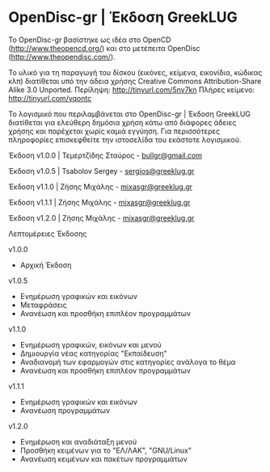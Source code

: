 # OpenDisc-gr | Έκδοση GreekLUG

Το OpenDisc-gr βασίστηκε ως ιδέα στο OpenCD (http://www.theopencd.org/) και στο μετέπειτα OpenDisc (http://www.theopendisc.com/). 

Το υλικό για τη παραγωγή του δίσκου (εικόνες, κείμενα, εικονίδια, κώδικας κλπ) διατίθεται υπό την άδεια χρήσης Creative Commons Attribution-Share Alike 3.0 Unported. 
Περίληψη: http://tinyurl.com/5nv7kn
Πλήρες κείμενο: http://tinyurl.com/yqontc

Το λογισμικό που περιλαμβάνεται στο OpenDisc-gr | Έκδοση GreekLUG διατίθεται για ελεύθερη δημόσια χρήση κάτω από διάφορες άδειες χρήσης και παρέχεται χωρίς καμιά εγγύηση. Για περισσότερες πληροφορίες επισκεφθείτε την ιστοσελίδα του εκάστοτε λογισμικού. 

Έκδοση v1.0.0 | Τεμερτζίδης Σταύρος - bullgr@gmail.com

Έκδοση v1.0.5 | Tsabolov Sergey - sergios@greeklug.gr

Έκδοση v1.1.0 | Ζήσης Μιχάλης - mixasgr@greeklug.gr

Έκδοση v1.1.1 | Ζήσης Μιχάλης - mixasgr@greeklug.gr

Έκδοση v1.2.0 | Ζήσης Μιχάλης - mixasgr@greeklug.gr

Λεπτομέρειες Έκδοσης

v1.0.0
* Αρχική Έκδοση

v1.0.5
* Ενημέρωση γραφικών και εικόνων
* Μεταφράσεις
* Ανανέωση και προσθήκη επιπλέον προγραμμάτων

v1.1.0
* Ενημέρωση γραφικών, εικόνων και μενού
* Δημιουργία νέας κατηγορίας "Εκπαίδευση"
* Αναδιανομή των εφαρμογών στις κατηγορίες ανάλογα το θέμα
* Ανανέωση και προσθήκη επιπλέον προγραμμάτων

v1.1.1
* Ενημέρωση γραφικών και εικόνων
* Ανανέωση προγραμμάτων

v1.2.0
* Ενημέρωση και αναδιάταξη μενού
* Προσθήκη κειμένων για το "ΕΛ/ΛΑΚ", "GNU/Linux"
* Ανανέωση κειμένων και πακέτων προγραμμάτων
